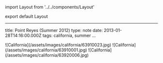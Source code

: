 import Layout from '../../components/Layout'

export default Layout

---

title: Point Reyes (Summer 2012)
type: note
date: 2013-01-28T14:16:00.000Z
tags: california, summer
...

<div>
![California](/assets/images/california/63910023.jpg)
![California](/assets/images/california/63910001.jpg)
![California](/assets/images/california/63920006.jpg)
</div>
